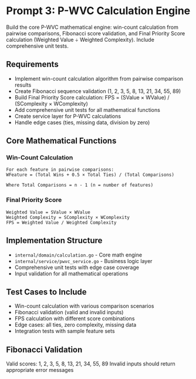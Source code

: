 # Prompt 3: P-WVC Calculation Engine

Build the core P-WVC mathematical engine: win-count calculation from pairwise comparisons, Fibonacci score validation, and Final Priority Score calculation (Weighted Value ÷ Weighted Complexity). Include comprehensive unit tests.

## Requirements
- Implement win-count calculation algorithm from pairwise comparison results
- Create Fibonacci sequence validation (1, 2, 3, 5, 8, 13, 21, 34, 55, 89)
- Build Final Priority Score calculation: FPS = (SValue × WValue) / (SComplexity × WComplexity)
- Add comprehensive unit tests for all mathematical functions
- Create service layer for P-WVC calculations
- Handle edge cases (ties, missing data, division by zero)

## Core Mathematical Functions

### Win-Count Calculation
```
For each feature in pairwise comparisons:
WFeature = (Total Wins + 0.5 × Total Ties) / (Total Comparisons)

Where Total Comparisons = n - 1 (n = number of features)
```

### Final Priority Score
```
Weighted Value = SValue × WValue
Weighted Complexity = SComplexity × WComplexity  
FPS = Weighted Value / Weighted Complexity
```

## Implementation Structure
- `internal/domain/calculation.go` - Core math engine
- `internal/service/pwvc_service.go` - Business logic layer
- Comprehensive unit tests with edge case coverage
- Input validation for all mathematical operations

## Test Cases to Include
- Win-count calculation with various comparison scenarios
- Fibonacci validation (valid and invalid inputs)
- FPS calculation with different score combinations
- Edge cases: all ties, zero complexity, missing data
- Integration tests with sample feature sets

## Fibonacci Validation
Valid scores: 1, 2, 3, 5, 8, 13, 21, 34, 55, 89
Invalid inputs should return appropriate error messages